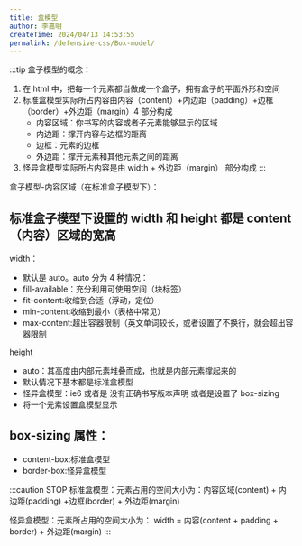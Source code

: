 ```yaml
---
title: 盒模型
author: 李嘉明
createTime: 2024/04/13 14:53:55
permalink: /defensive-css/Box-model/
---
```


:::tip
盒子模型的概念：

1. 在 html 中，把每一个元素都当做成一个盒子，拥有盒子的平面外形和空间
2. 标准盒模型实际所占内容由内容（content）+内边距（padding）+边框（border）+外边距（margin）4 部分构成
   - 内容区域：你书写的内容或者子元素能够显示的区域
   - 内边距：撑开内容与边框的距离
   - 边框：元素的边框
   - 外边距：撑开元素和其他元素之间的距离
3. 怪异盒模型实际所占内容是由 width + 外边距（margin） 部分构成
:::

盒子模型-内容区域（在标准盒子模型下）：

## 标准盒子模型下设置的 width 和 height 都是 content（内容）区域的宽高

width：
-  默认是 auto。auto 分为 4 种情况：
-  fill-available：充分利用可使用空间（块标签）
-  fit-content:收缩到合适（浮动，定位）
-  min-content:收缩到最小（表格中常见）
-  max-content:超出容器限制（英文单词较长，或者设置了不换行，就会超出容器限制

height
-  auto：其高度由内部元素堆叠而成，也就是内部元素撑起来的
-  默认情况下基本都是标准盒模型
-  怪异盒模型：ie6 或者是 没有正确书写版本声明 或者是设置了 box-sizing
-  将一个元素设置盒模型显示

## box-sizing 属性：

- content-box:标准盒模型
- border-box:怪异盒模型

:::caution STOP
标准盒模型：元素占用的空间大小为：内容区域(content) + 内边距(padding) +边框(border) + 外边距(margin)

怪异盒模型：元素所占用的空间大小为： width = 内容(content + padding + border) + 外边距(margin)
:::
